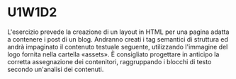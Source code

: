 # U1W1D2
 
L'esercizio prevede la creazione di un layout in HTML per una pagina adatta a contenere i post di un blog.
Andranno creati i tag semantici di struttura ed andrà impaginato il contenuto testuale seguente, utilizzando
l'immagine del logo fornita nella cartella «assets».
È consigliato progettare in anticipo la corretta assegnazione dei contenitori, raggruppando i blocchi di testo
secondo un'analisi dei contenuti.